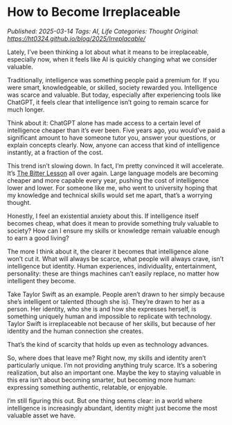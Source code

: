 # How to Become Irreplaceable
_Published: 2025-03-14_
_Tags: AI, Life_
_Categories: Thought_
_Original: https://ht0324.github.io/blog/2025/Irreplacable/_

<p>Lately, I’ve been thinking a lot about what it means to be irreplaceable, especially now, when it feels like AI is quickly changing what we consider valuable.</p>

<p>Traditionally, intelligence was something people paid a premium for. If you were smart, knowledgeable, or skilled, society rewarded you. Intelligence was scarce and valuable. But today, especially after experiencing tools like ChatGPT, it feels clear that intelligence isn’t going to remain scarce for much longer.</p>

<p>Think about it: ChatGPT alone has made access to a certain level of intelligence cheaper than it’s ever been. Five years ago, you would’ve paid a significant amount to have someone tutor you, answer your questions, or explain concepts clearly. Now, anyone can access that kind of intelligence instantly, at a fraction of the cost.</p>

<p>This trend isn’t slowing down. In fact, I’m pretty convinced it will accelerate. It’s <a href="https://www.cs.utexas.edu/~eunsol/courses/data/bitter_lesson.pdf">The Bitter Lesson</a> all over again. Large language models are becoming cheaper and more capable every year, pushing the cost of intelligence lower and lower. For someone like me, who went to university hoping that my knowledge and technical skills would set me apart, that’s a worrying thought.</p>

<p>Honestly, I feel an existential anxiety about this. If intelligence itself becomes cheap, what does it mean to provide something truly valuable to society? How can I ensure my skills or knowledge remain valuable enough to earn a good living?</p>

<p>The more I think about it, the clearer it becomes that intelligence alone won’t cut it. What will always be scarce, what people will always crave, isn’t intelligence but identity. Human experiences, individuality, entertainment, personality: these are things machines can’t easily replace, no matter how intelligent they become.</p>

<p>Take Taylor Swift as an example. People aren’t drawn to her simply because she’s intelligent or talented (though she is). They’re drawn to her as a person. Her identity, who she is and how she expresses herself, is something uniquely human and impossible to replicate with technology. Taylor Swift is irreplaceable not because of her skills, but because of her identity and the human connection she creates.</p>

<p>That’s the kind of scarcity that holds up even as technology advances.</p>

<p>So, where does that leave me? Right now, my skills and identity aren’t particularly unique. I’m not providing anything truly scarce. It’s a sobering realization, but also an important one. Maybe the key to staying valuable in this era isn’t about becoming smarter, but becoming more human: expressing something authentic, relatable, or enjoyable.</p>

<p>I’m still figuring this out. But one thing seems clear: in a world where intelligence is increasingly abundant, identity might just become the most valuable asset we have.</p>

